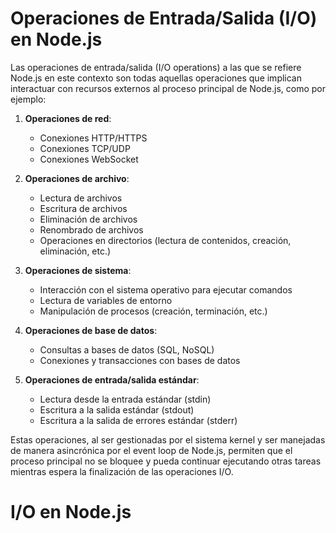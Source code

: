 
# Operaciones de Entrada/Salida (I/O) en Node.js

Las operaciones de entrada/salida (I/O operations) a las que se refiere Node.js en este contexto son todas aquellas operaciones que implican interactuar con recursos externos al proceso principal de Node.js, como por ejemplo:

1. **Operaciones de red**:
   - Conexiones HTTP/HTTPS
   - Conexiones TCP/UDP
   - Conexiones WebSocket

2. **Operaciones de archivo**:
   - Lectura de archivos
   - Escritura de archivos
   - Eliminación de archivos
   - Renombrado de archivos
   - Operaciones en directorios (lectura de contenidos, creación, eliminación, etc.)

3. **Operaciones de sistema**:
   - Interacción con el sistema operativo para ejecutar comandos
   - Lectura de variables de entorno
   - Manipulación de procesos (creación, terminación, etc.)

4. **Operaciones de base de datos**:
   - Consultas a bases de datos (SQL, NoSQL)
   - Conexiones y transacciones con bases de datos

5. **Operaciones de entrada/salida estándar**:
   - Lectura desde la entrada estándar (stdin)
   - Escritura a la salida estándar (stdout)
   - Escritura a la salida de errores estándar (stderr)

Estas operaciones, al ser gestionadas por el sistema kernel y ser manejadas de manera asincrónica por el event loop de Node.js, permiten que el proceso principal no se bloquee y pueda continuar ejecutando otras tareas mientras espera la finalización de las operaciones I/O.

# I/O en Node.js
